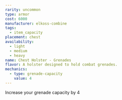 ```yaml
---
rarity: uncommon
type: armor
cost: 6000
manufacturer: elkoss-combine
tags:
  - item_capacity
placement: chest
availability:
  - light
  - medium
  - heavy
name: Chest Holster - Grenades
flavor: A holster designed to hold combat grenades.
mechanics:
  - type: grenade-capacity
    value: 4
---
```

Increase your grenade capacity by 4
